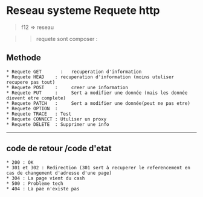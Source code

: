 # Reseau systeme Requete http 

> f12 => reseau

>> requete sont composer :

## Methode

```
* Requete GET	    :	recuperation d'information
* Requete HEAD    :	recuperation d'information (moins utuliser recupere pas tout)
* Requete POST    : 	creer une information
* Requete PUT     : 	Sert a modifier une donnée (mais les donnée diovent etre complete)
* Requete PATCH   : 	Sert a modifier une donnée(peut ne pas etre)
* Requete OPTION  : 
* Requete TRACE   :	Test 
* Requete CONNECT :	Utuliser un proxy
* Requete DELETE  :	Supprimer une info
```

************

## code de retour /code d'etat

```
* 200 : OK
* 301 et 302 : Redirection (301 sert à recuperer le referencement en cas de changement d'adresse d'une page)
* 304 : La page vient du cash
* 500 : Probleme tech 
* 404 : La pae n'existe pas
```

